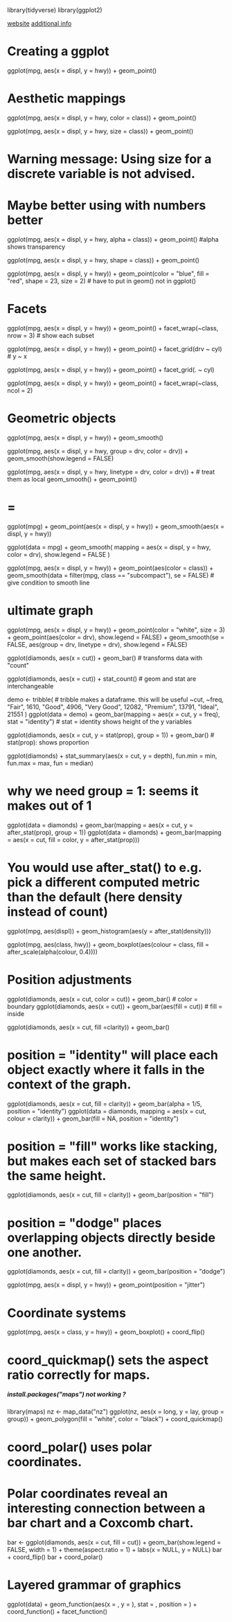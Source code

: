 library(tidyverse)
library(ggplot2)

[website](https://r4ds.had.co.nz/data-visualisation.html)
[additional info](http://zevross.com/blog/2019/04/02/easy-multi-panel-plots-in-r-using-facet_wrap-and-facet_grid-from-ggplot2/)

# Creating a ggplot
ggplot(mpg, aes(x = displ, y = hwy)) +
  geom_point()

# Aesthetic mappings
ggplot(mpg, aes(x = displ, y = hwy, color = class)) + 
  geom_point()

ggplot(mpg, aes(x = displ, y = hwy, size = class)) +
  geom_point()

# Warning message: Using size for a discrete variable is not advised.
# Maybe better using with numbers better

ggplot(mpg, aes(x = displ, y = hwy, alpha = class)) +
  geom_point() #alpha shows transparency

ggplot(mpg, aes(x = displ, y = hwy, shape = class)) +
  geom_point()

ggplot(mpg, aes(x = displ, y = hwy)) +
  geom_point(color = "blue", fill = "red", shape = 23, size = 2) # have to put in geom() not in ggplot()

# Facets
ggplot(mpg, aes(x = displ, y = hwy)) +
  geom_point() +
  facet_wrap(~class, nrow = 3) # show each subset

ggplot(mpg, aes(x = displ, y = hwy)) +
  geom_point() +
  facet_grid(drv ~ cyl) # y ~ x

ggplot(mpg, aes(x = displ, y = hwy)) +
  geom_point() +
  facet_grid(. ~ cyl)

ggplot(mpg, aes(x = displ, y = hwy)) +
  geom_point() +
  facet_wrap(~class, ncol = 2)

# Geometric objects
ggplot(mpg, aes(x = displ, y = hwy)) +
  geom_smooth()

ggplot(mpg, aes(x = displ, y = hwy, group = drv, color = drv)) +
  geom_smooth(show.legend = FALSE)

ggplot(mpg, aes(x = displ, y = hwy, linetype = drv, color = drv)) + # treat them as local
  geom_smooth() +
  geom_point()

# =

ggplot(mpg) + 
  geom_point(aes(x = displ, y = hwy)) +
  geom_smooth(aes(x = displ, y = hwy))

ggplot(data = mpg) +
  geom_smooth(
    mapping = aes(x = displ, y = hwy, color = drv),
    show.legend = FALSE
  )

ggplot(mpg, aes(x = displ, y = hwy)) +
  geom_point(aes(color = class)) +
  geom_smooth(data = filter(mpg, class == "subcompact"), se = FALSE) # give condition to smooth line

# ultimate graph
ggplot(mpg, aes(x = displ, y = hwy)) +
  geom_point(color = "white", size = 3) +
  geom_point(aes(color = drv), show.legend = FALSE) +
  geom_smooth(se = FALSE, aes(group = drv, linetype = drv), show.legend = FALSE)

ggplot(diamonds, aes(x = cut)) +
  geom_bar() # transforms data with "count"

ggplot(diamonds, aes(x = cut)) +
  stat_count() # geom and stat are interchangeable


demo <- tribble( # tribble makes a dataframe. this will be useful
  ~cut,         ~freq,
  "Fair",       1610,
  "Good",       4906,
  "Very Good",  12082,
  "Premium",    13791,
  "Ideal",      21551
)
ggplot(data = demo) +
  geom_bar(mapping = aes(x = cut, y = freq), stat = "identity") # stat = identity shows height of the y variables

ggplot(diamonds, aes(x = cut, y = stat(prop), group = 1)) +
  geom_bar() # stat(prop): shows proportion

ggplot(diamonds) +
  stat_summary(aes(x = cut, y = depth), fun.min = min, fun.max = max, fun = median)

# why we need group = 1: seems it makes out of 1
ggplot(data = diamonds) + 
  geom_bar(mapping = aes(x = cut, y = after_stat(prop), group = 1))
ggplot(data = diamonds) + 
  geom_bar(mapping = aes(x = cut, fill = color, y = after_stat(prop)))


# You would use after_stat() to e.g. pick a different computed metric than the default (here density instead of count)
ggplot(mpg, aes(displ)) +
  geom_histogram(aes(y = after_stat(density)))

ggplot(mpg, aes(class, hwy)) +
  geom_boxplot(aes(colour = class, fill = after_scale(alpha(colour, 0.4))))

# Position adjustments
ggplot(diamonds, aes(x = cut, color = cut)) +
  geom_bar() # color = boundary
ggplot(diamonds, aes(x = cut)) +
  geom_bar(aes(fill = cut)) # fill = inside

ggplot(diamonds, aes(x = cut, fill =clarity)) +
  geom_bar()

# position = "identity" will place each object exactly where it falls in the context of the graph. 
ggplot(diamonds, aes(x = cut, fill = clarity)) +
  geom_bar(alpha = 1/5, position = "identity")
ggplot(data = diamonds, mapping = aes(x = cut, colour = clarity)) + 
  geom_bar(fill = NA, position = "identity")

# position = "fill" works like stacking, but makes each set of stacked bars the same height.
ggplot(diamonds, aes(x = cut, fill = clarity)) +
  geom_bar(position = "fill")

# position = "dodge" places overlapping objects directly beside one another.
ggplot(diamonds, aes(x = cut, fill = clarity)) +
  geom_bar(position = "dodge")

ggplot(mpg, aes(x = displ, y = hwy)) +
  geom_point(position = "jitter")

# Coordinate systems
ggplot(mpg, aes(x = class, y = hwy)) +
  geom_boxplot() +
  coord_flip()

# coord_quickmap() sets the aspect ratio correctly for maps.
##### install.packages("maps") not working ?
library(maps)
nz <- map_data("nz")
ggplot(nz, aes(x = long, y = lay, group = group)) +
  geom_polygon(fill = "white", color = "black") +
  coord_quickmap()

# coord_polar() uses polar coordinates.
# Polar coordinates reveal an interesting connection between a bar chart and a Coxcomb chart.
bar <- ggplot(diamonds, aes(x = cut, fill = cut)) + geom_bar(show.legend = FALSE, width = 1) + theme(aspect.ratio = 1) + labs(x = NULL, y = NULL)
bar + coord_flip()
bar + coord_polar()

# Layered grammar of graphics
ggplot(data) +
  geom_function(aes(x = , y = ), stat = , position = ) +
  coord_function() +
  facet_function()